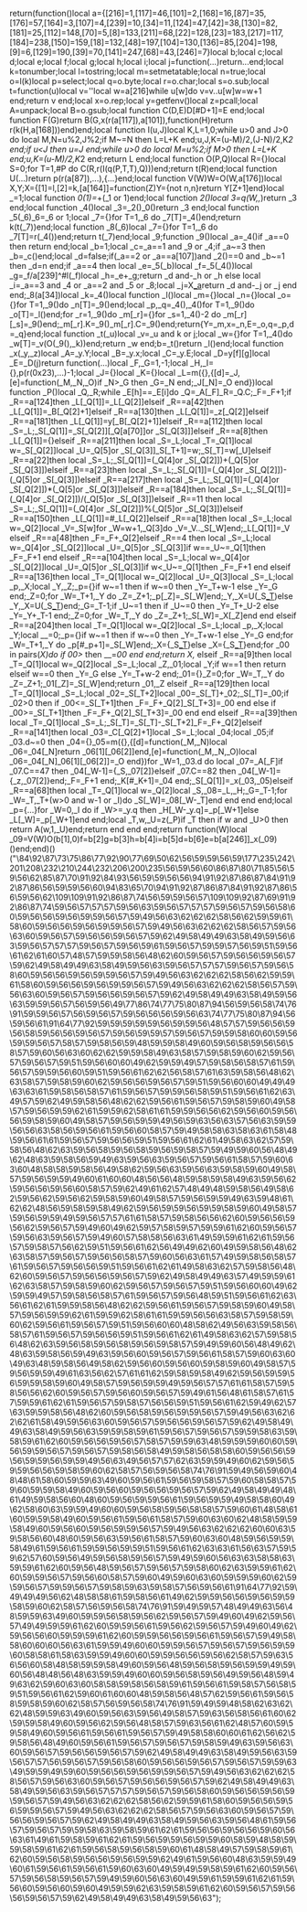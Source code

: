 return(function()local a={[216]=1,[117]=46,[101]=2,[168]=16,[87]=35,[176]=57,[164]=3,[107]=4,[239]=10,[34]=11,[124]=47,[42]=38,[130]=82,[181]=25,[112]=148,[70]=5,[8]=133,[211]=68,[22]=128,[23]=183,[217]=117,[184]=238,[150]=159,[18]=132,[48]=197,[104]=130,[136]=85,[204]=198,[9]=6,[129]=190,[39]=70,[141]=247,[68]=43,[246]=7}local b;local c;local d;local e;local f;local g;local h;local i;local j=function(...)return...end;local k=tonumber;local l=tostring;local m=setmetatable;local n=true;local o=l(k)local p=select;local q=o.byte;local r=o.char;local s=o.sub;local t=function(u)local v=''local w=a[216]while u[w]do v=v..u[w]w=w+1 end;return v end;local x=o.rep;local y=getfenv()local z=pcall;local A=unpack;local B=o.gsub;local function C(D,E)D[#D+1]=E end;local function F(G)return B(G,x(r(a[117]),a[101]),function(H)return r(k(H,a[168]))end)end;local function I(u,J)local K,L=1,0;while u>0 and J>0 do local M,N=u%2,J%2;if M~=N then L=L+K end;u,J,K=(u-M)/2,(J-N)/2,K*2 end;if u<J then u=J end;while u>0 do local M=u%2;if M>0 then L=L+K end;u,K=(u-M)/2,K*2 end;return L end;local function O(P,Q)local R={}local S=0;for T=1,#P do C(R,r(I(q(P,T,T),Q)))end;return t(R)end;local function U(...)return p(r(a[87]),...),{...}end;local function V(W)W=O(W,a[176])local X,Y;X={[1]=l,[2]=k,[a[164]]=function(Z)Y={not n,n}return Y[Z+1]end}local _=1;local function _0(_1)_=_+(_1 or 1)end;local function _2()local _3=q(W,_,_)return _3 end;local function _4()local _3=_2()_0()return _3 end;local function _5(_6)_6=_6 or 1;local _7={}for T=1,_6 do _7[T]=_4()end;return k(t(_7))end;local function _8(_6)local _7={}for T=1,_6 do _7[T]=r(_4())end;return t(_7)end;local _9;function _9()local _a=_4()if _a==0 then return end;local _b=1;local _c=_a==1 and _9 or _4;if _a~=3 then _b=_c()end;local _d=false;if(_a==2 or _a==a[107])and _2()==0 and _b~=1 then _d=n end;if _a==4 then local _e=_5(_b)local _f=_5(_4())local _g=_f/a[239]^#l(_f)local _h=_e+_g;return _d and-_h or _h else local _i=_a==3 and _4 or _a==2 and _5 or _8;local _j=X[_a](_i(_b))return _d and-_j or _j end end;_8(a[34])local _k=_4()local function _l()local _m={}local _n={}local _o={}for T=1,_9()do _n[T]=_9()end;local _p,_q=_4(),_4()for T=1,_9()do _o[T]=_l()end;for _r=1,_9()do _m[_r]={}for _s=1,_4()-2 do _m[_r][_s]=_9()end;_m[_r].K=_9()_m[_r].C=_9()end;return{Y=_m,x=_n,E=_o,q=_p,d=_q}end;local function _t(_u)local _v=_u and k or j;local _w={}for T=1,_4()do _w[T]=_v(O(_9(),_k))end;return _w end;b=_t()return _l()end;local function _x(_y,_z)local _A=_y.Y;local _B=_y.x;local _C=_y.E;local _D=y[f][g]local _E=_D(j)return function(...)local _F,_G=1,-1;local _H,_I={},p(r(0x23),...)-1;local _J={}local _K={}local _L=m({},{[d]=_J,[e]=function(_M,_N,_O)if _N>_G then _G=_N end;_J[_N]=_O end})local function _P()local _Q,_R;while _E[h]==_E[i]do _Q=_A[_F]_R=_Q.C;_F=_F+1;if _R==a[124]then _L[_Q[1]]=_L[_Q[2]]elseif _R==a[42]then _L[_Q[1]]=_B[_Q[2]+1]elseif _R==a[130]then _L[_Q[1]]=_z[_Q[2]]elseif _R==a[181]then _L[_Q[1]]=y[_B[_Q[2]+1]]elseif _R==a[112]then local _S=_L;_S[_Q[1]]=_S[_Q[2]][_Q[a[70]]or _S[_Q[3]]]elseif _R==a[8]then _L[_Q[1]]={}elseif _R==a[211]then local _S=_L;local _T=_Q[1]local w=_S[_Q[2]]local _U=_Q[5]or _S[_Q[3]]_S[_T+1]=w;_S[_T]=w[_U]elseif _R==a[22]then local _S=_L;_S[_Q[1]]=(_Q[4]or _S[_Q[2]])+(_Q[5]or _S[_Q[3]])elseif _R==a[23]then local _S=_L;_S[_Q[1]]=(_Q[4]or _S[_Q[2]])-(_Q[5]or _S[_Q[3]])elseif _R==a[217]then local _S=_L;_S[_Q[1]]=(_Q[4]or _S[_Q[2]])*(_Q[5]or _S[_Q[3]])elseif _R==a[184]then local _S=_L;_S[_Q[1]]=(_Q[4]or _S[_Q[2]])/(_Q[5]or _S[_Q[3]])elseif _R==11 then local _S=_L;_S[_Q[1]]=(_Q[4]or _S[_Q[2]])%(_Q[5]or _S[_Q[3]])elseif _R==a[150]then _L[_Q[1]]=#_L[_Q[2]]elseif _R==a[18]then local _S=_L;local w=_Q[2]local _V=_S[w]for _W=w+1,_Q[3]do _V=_V.._S[_W]end;_L[_Q[1]]=_V elseif _R==a[48]then _F=_F+_Q[2]elseif _R==4 then local _S=_L;local w=_Q[4]or _S[_Q[2]]local _U=_Q[5]or _S[_Q[3]]if w==_U~=_Q[1]then _F=_F+1 end elseif _R==a[104]then local _S=_L;local w=_Q[4]or _S[_Q[2]]local _U=_Q[5]or _S[_Q[3]]if w<_U~=_Q[1]then _F=_F+1 end elseif _R==a[136]then local _T=_Q[1]local w=_Q[2]local _U=_Q[3]local _S=_L;local _p,_X;local _Y,_Z;_p={}if w~=1 then if w~=0 then _Y=_T+w-1 else _Y=_G end;_Z=0;for _W=_T+1,_Y do _Z=_Z+1;_p[_Z]=_S[_W]end;_Y,_X=U(_S[_T](A(_p,1,_Y-_T)))else _Y,_X=U(_S[_T]())end;_G=_T-1;if _U~=1 then if _U~=0 then _Y=_T+_U-2 else _Y=_Y+_T-1 end;_Z=0;for _W=_T,_Y do _Z=_Z+1;_S[_W]=_X[_Z]end end elseif _R==a[204]then local _T=_Q[1]local w=_Q[2]local _S=_L;local _p,_X;local _Y;local __=0;_p={}if w~=1 then if w~=0 then _Y=_T+w-1 else _Y=_G end;for _W=_T+1,_Y do _p[#_p+1]=_S[_W]end;_X={_S[_T](A(_p,1,_Y-_T))}else _X={_S[_T]()}end;for _00 in pairs(_X)do if _00>__ then __=_00 end end;return _X,__ elseif _R==a[9]then local _T=_Q[1]local w=_Q[2]local _S=_L;local _Z,_01;local _Y;if w==1 then return elseif w==0 then _Y=_G else _Y=_T+w-2 end;_01={}_Z=0;for _W=_T,_Y do _Z=_Z+1;_01[_Z]=_S[_W]end;return _01,_Z elseif _R==a[129]then local _T=_Q[1]local _S=_L;local _02=_S[_T+2]local _00=_S[_T]+_02;_S[_T]=_00;if _02>0 then if _00<=_S[_T+1]then _F=_F+_Q[2]_S[_T+3]=_00 end else if _00>=_S[_T+1]then _F=_F+_Q[2]_S[_T+3]=_00 end end elseif _R==a[39]then local _T=_Q[1]local _S=_L;_S[_T]=_S[_T]-_S[_T+2]_F=_F+_Q[2]elseif _R==a[141]then local _03=_C[_Q[2]+1]local _S=_L;local _04;local _05;if _03.d~=0 then _04={}_05=m({},{[d]=function(_M,_N)local _06=_04[_N]return _06[1][_06[2]]end,[e]=function(_M,_N,_O)local _06=_04[_N]_06[1][_06[2]]=_O end})for _W=1,_03.d do local _07=_A[_F]if _07.C==47 then _04[_W-1]={_S,_07[2]}elseif _07.C==82 then _04[_W-1]={_z,_07[2]}end;_F=_F+1 end;_K[#_K+1]=_04 end;_S[_Q[1]]=_x(_03,_05)elseif _R==a[68]then local _T=_Q[1]local w=_Q[2]local _S,_08=_L,_H;_G=_T-1;for _W=_T,_T+(w>0 and w-1 or _I)do _S[_W]=_08[_W-_T]end end end end;local _p={...}for _W=0,_I do if _W>=_y.q then _H[_W-_y.q]=_p[_W+1]else _L[_W]=_p[_W+1]end end;local _T,w,_U=z(_P)if _T then if w and _U>0 then return A(w,1,_U)end;return end end end;return function(W)local _09=V(W)O(b[1],0)f=b[2]g=b[3]h=b[4]i=b[5]d=b[6]e=b[a[246]]_x(_09)()end;end)()("\84\92\87\73\75\86\77\92\90\77\69\50\62\56\59\59\56\59\177\235\242\201\208\232\210\244\232\206\200\235\56\59\56\60\86\87\80\71\85\56\59\56\62\85\87\70\91\92\84\93\56\59\59\56\56\94\91\92\87\86\87\84\91\92\87\86\56\59\59\56\60\94\83\65\70\94\91\92\87\86\87\84\91\92\87\86\56\59\56\62\109\109\91\92\86\87\74\56\59\59\56\57\109\109\92\87\69\91\92\86\87\74\59\56\57\57\57\59\56\63\59\56\57\57\57\59\56\57\59\56\58\60\59\56\56\59\56\59\59\56\57\59\49\56\63\62\62\62\58\56\62\59\59\61\58\60\59\56\56\59\56\59\59\56\57\59\49\56\63\62\62\62\58\56\57\59\56\63\60\59\56\57\59\56\56\59\56\57\59\62\49\58\49\49\63\58\49\59\56\63\59\56\57\57\57\59\56\57\59\56\59\61\59\56\57\59\59\57\56\59\51\59\56\61\62\61\60\57\48\57\59\59\58\56\48\62\60\59\56\57\59\56\56\59\56\57\59\62\49\58\49\49\63\58\49\59\56\63\59\56\57\57\57\59\56\57\59\56\58\60\59\56\56\59\56\59\59\56\57\59\49\56\63\62\62\62\58\56\62\59\59\61\58\60\59\56\56\59\56\59\59\56\57\59\49\56\63\62\62\62\58\56\57\59\56\63\60\59\56\57\59\56\56\59\56\57\59\62\49\58\49\49\63\58\49\59\56\63\59\59\56\57\56\59\56\49\77\86\74\77\75\80\87\94\56\59\56\58\74\76\91\59\59\56\57\56\59\56\57\59\56\56\56\59\56\63\74\77\75\80\87\94\56\59\56\61\91\64\77\92\59\59\59\59\59\56\59\59\56\48\57\57\59\56\56\59\56\58\59\56\56\59\56\57\59\56\59\59\57\59\56\57\59\59\58\60\60\59\56\59\59\56\57\58\57\59\58\56\59\48\59\59\58\49\60\59\56\58\59\56\56\58\57\59\60\56\63\60\62\62\59\59\58\49\63\58\57\59\58\59\60\62\59\56\57\59\56\57\59\51\59\56\60\60\49\62\59\59\49\57\59\58\56\58\57\61\59\56\57\59\59\56\60\59\51\59\56\61\62\62\56\58\57\61\63\59\58\56\48\62\63\58\57\59\58\59\60\62\59\56\56\59\56\57\59\51\59\56\60\60\49\49\49\63\63\61\59\58\56\58\57\61\59\56\57\59\59\56\58\59\51\59\56\61\62\63\49\57\59\62\49\59\58\56\48\62\62\59\56\61\59\56\57\59\58\59\60\49\58\57\59\56\59\59\62\61\59\59\62\58\61\61\59\59\56\56\62\59\56\60\59\56\56\59\58\59\60\49\58\57\59\56\59\59\49\56\59\63\56\63\57\56\63\59\59\56\56\63\58\56\59\56\61\59\56\60\58\57\59\49\58\58\63\58\63\61\58\48\59\56\61\61\59\56\57\59\56\56\59\51\59\56\61\62\61\49\58\63\62\57\59\58\56\48\62\63\59\56\58\59\56\58\59\56\59\58\57\59\49\59\60\56\48\49\62\48\63\59\58\56\59\49\63\59\56\63\59\56\57\59\56\61\58\57\59\60\63\60\48\58\58\59\58\56\49\58\62\59\56\63\59\56\63\59\58\59\60\49\58\57\59\56\59\59\49\60\61\60\60\48\56\56\48\59\58\59\58\49\63\59\56\62\59\56\56\59\56\60\58\57\59\62\49\61\62\57\48\49\48\59\58\56\49\58\62\59\56\62\59\56\62\59\58\59\60\49\58\57\59\56\59\59\49\63\59\48\61\62\62\48\56\59\58\59\58\49\62\59\56\59\59\56\59\59\58\59\60\49\58\57\59\56\59\59\49\59\56\57\57\61\61\58\57\59\58\56\56\62\60\59\56\56\59\56\62\59\56\57\59\49\60\49\62\59\57\58\59\57\59\59\61\62\60\59\56\57\59\56\63\59\56\57\59\49\60\57\58\58\56\63\61\49\59\59\61\62\61\59\56\57\59\58\57\56\62\59\51\59\56\61\62\56\49\49\62\60\49\59\58\56\48\62\63\58\57\59\56\57\59\56\56\58\57\59\60\56\63\61\57\49\59\58\56\58\57\61\59\56\57\59\56\56\59\51\59\56\61\62\61\49\58\63\62\57\59\58\56\48\62\60\59\56\57\59\56\56\59\56\57\59\62\49\58\49\49\63\57\49\59\59\61\62\63\58\57\59\58\59\60\62\59\56\57\59\56\57\59\51\59\56\60\60\49\62\59\59\49\57\59\58\56\58\57\61\59\56\57\59\56\48\59\51\59\56\61\62\63\56\61\62\61\59\59\58\56\48\62\62\59\56\61\59\56\57\59\58\59\60\49\58\57\59\56\59\59\62\61\59\59\62\58\61\61\59\59\56\56\63\58\57\59\58\59\60\62\59\56\61\59\56\57\59\51\59\56\60\60\48\58\62\49\56\63\59\58\56\58\57\61\59\56\57\59\56\56\59\51\59\56\61\62\61\49\58\63\62\57\59\58\56\48\62\63\59\56\58\59\56\58\59\56\59\58\57\59\49\59\60\56\48\49\62\48\63\59\58\56\59\49\63\59\56\60\59\56\57\59\56\61\58\57\59\60\63\60\49\63\48\59\58\56\49\58\62\59\56\60\59\56\60\59\58\59\60\49\58\57\59\56\59\59\49\61\63\56\62\57\61\61\62\59\58\59\58\49\62\59\56\59\59\56\59\59\58\59\60\49\58\57\59\56\59\59\49\59\56\57\57\61\61\58\57\59\58\56\56\62\60\59\56\57\59\56\60\59\56\57\59\49\61\56\48\61\58\57\61\57\59\59\61\62\61\59\56\57\59\58\57\56\56\59\51\59\56\61\62\59\49\62\57\63\59\59\58\56\48\62\60\59\56\58\59\56\59\59\56\57\59\49\56\63\62\62\62\61\58\49\59\56\63\60\59\56\57\59\56\56\59\56\57\59\62\49\58\49\49\63\58\49\59\56\63\59\59\58\59\61\59\56\57\59\56\57\59\59\58\63\59\58\59\61\62\60\59\56\56\59\56\57\58\57\59\59\63\48\59\59\59\60\60\59\56\59\59\56\57\59\56\57\59\58\56\58\49\59\58\56\58\58\60\59\56\56\59\56\59\59\56\59\59\49\56\63\49\56\57\57\62\63\59\59\49\60\62\59\56\59\59\56\56\59\58\59\60\62\58\57\56\59\56\58\74\76\91\59\49\56\59\60\48\48\61\58\60\59\59\63\49\60\59\56\61\59\56\59\58\57\59\60\58\58\57\59\60\59\59\58\49\60\59\56\60\59\56\56\59\56\57\59\62\49\58\49\49\48\61\49\59\58\56\60\48\60\59\56\59\59\56\61\59\56\59\59\49\58\58\60\49\62\58\60\63\59\59\49\60\60\59\56\58\59\56\58\58\57\59\60\61\48\58\61\60\59\59\58\49\60\59\56\61\59\56\61\58\57\59\60\63\60\62\48\58\59\59\58\49\60\59\56\60\59\56\59\59\56\57\59\49\56\63\62\62\62\60\60\63\59\58\56\60\48\60\59\56\63\59\56\61\58\57\59\60\63\60\48\59\56\59\59\58\49\61\59\56\61\59\59\56\59\59\51\59\56\61\62\63\63\61\56\63\57\59\59\62\57\60\59\56\49\59\56\58\59\56\57\59\49\59\60\56\63\63\58\58\63\59\59\61\62\60\59\56\48\59\56\57\59\56\57\59\58\60\62\63\59\59\61\62\60\59\59\56\57\59\56\60\58\57\59\60\49\59\60\63\60\59\59\59\60\62\59\59\56\57\59\59\56\57\59\58\59\63\59\58\57\56\59\56\61\91\64\77\92\59\49\49\49\56\62\48\58\58\61\59\58\56\61\49\62\59\59\56\56\59\56\59\59\58\59\60\62\58\57\56\59\56\58\74\76\91\59\49\59\57\48\49\49\63\56\48\59\59\63\49\60\59\59\56\58\59\56\62\59\56\57\59\49\60\49\62\59\56\57\49\49\59\59\61\62\60\59\59\56\61\59\56\62\59\56\57\59\49\60\49\62\59\56\56\60\59\59\59\61\62\60\59\59\56\56\59\56\61\59\56\57\59\49\58\58\60\60\60\56\63\61\59\59\49\60\60\59\59\56\57\59\56\57\59\56\59\59\60\58\58\61\58\63\59\59\49\60\60\59\59\56\56\59\56\62\58\57\59\63\56\56\60\58\48\58\59\59\58\49\60\59\56\48\59\56\58\59\56\59\59\49\59\60\56\48\48\56\48\63\59\59\49\60\60\59\56\58\59\56\49\59\56\48\59\49\63\62\59\60\63\60\58\58\59\58\56\58\59\61\59\56\61\59\58\57\56\58\59\51\59\56\61\62\59\60\61\60\60\48\59\58\56\48\57\62\59\56\61\59\56\58\59\58\59\60\62\58\57\56\59\56\58\74\76\91\59\49\59\48\58\62\63\62\62\48\59\59\63\49\60\59\56\63\59\56\49\58\57\59\63\56\58\56\61\60\62\59\59\58\49\60\59\56\62\59\56\48\58\57\59\63\56\61\62\48\57\60\59\59\58\49\60\59\56\61\59\56\61\59\56\57\59\49\58\58\60\60\61\62\56\62\59\58\56\48\49\60\59\56\61\59\56\57\59\56\57\59\58\59\49\63\59\56\63\60\59\56\57\59\56\56\59\56\57\59\62\49\58\49\49\63\58\49\59\56\63\59\56\57\57\56\59\56\57\59\56\58\60\59\56\56\59\56\57\59\56\57\59\59\63\49\59\59\49\59\60\59\56\56\59\56\59\59\56\57\59\49\56\63\62\62\62\58\56\57\59\56\63\60\59\56\57\59\56\56\59\56\57\59\62\49\58\49\49\63\58\49\59\56\63\59\56\57\57\57\59\56\57\59\56\58\60\59\56\56\59\56\59\59\56\57\59\49\56\63\62\62\62\58\56\62\59\59\61\58\60\59\56\56\59\56\59\59\56\57\59\49\56\63\62\62\62\58\56\57\59\56\63\60\59\56\57\59\56\56\59\56\57\59\62\49\58\49\49\63\58\49\59\56\63\59\56\48\61\59\56\57\59\56\57\59\59\58\63\59\58\59\61\62\61\59\56\56\59\56\56\59\60\56\63\61\49\61\59\58\59\61\62\61\59\56\59\59\56\59\59\60\58\59\48\58\59\59\58\59\61\62\61\59\56\58\59\56\58\59\60\61\48\58\49\57\59\58\59\61\62\60\59\56\58\59\56\56\59\56\59\59\62\49\61\59\56\60\48\63\59\59\49\60\61\59\56\61\59\56\61\59\60\63\60\49\59\49\59\58\59\61\62\60\59\56\57\59\56\58\59\56\57\59\49\59\60\56\63\60\49\59\61\59\59\61\62\61\59\56\60\59\56\60\59\60\49\59\59\62\63\59\58\59\61\62\60\59\56\57\59\56\56\59\56\57\59\62\49\58\49\49\63\58\49\59\56\63");
